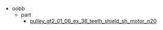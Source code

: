 * oobb
  * part
    * [pulley_gt2_01_06_ex_36_teeth_shield_sh_motor_n20](oobb/part/pulley_gt2_01_06_ex_36_teeth_shield_sh_motor_n20)

